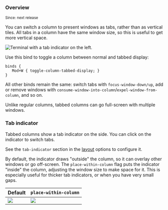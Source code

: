 ### Overview

<sup>Since: next release</sup>

You can switch a column to present windows as tabs, rather than as vertical tiles.
All tabs in a column have the same window size, so this is useful to get more vertical space.

![Terminal with a tab indicator on the left.](https://github.com/user-attachments/assets/0e94ac0d-796d-4f85-a264-c105ef41c13f)

Use this bind to toggle a column between normal and tabbed display:

```kdl
binds {
   Mod+W { toggle-column-tabbed-display; }
}
```

All other binds remain the same: switch tabs with `focus-window-down/up`, add or remove windows with `consume-window-into-column`/`expel-window-from-column`, and so on.

Unlike regular columns, tabbed columns can go full-screen with multiple windows.

### Tab indicator

Tabbed columns show a tab indicator on the side.
You can click on the indicator to switch tabs.

See the `tab-indicator` section in the [layout](./Configuration:-Layout.md) options to configure it.

By default, the indicator draws "outside" the column, so it can overlay other windows or go off-screen.
The `place-within-column` flag puts the indicator "inside" the column, adjusting the window size to make space for it.
This is especially useful for thicker tab indicators, or when you have very small gaps.

| Default | `place-within-column` |
| --- | --- |
| ![](https://github.com/user-attachments/assets/c2f51f50-3d87-403a-8beb-cbbe5ec5c880) | ![](https://github.com/user-attachments/assets/f1797cd0-d518-4be6-95b4-3540523c4370) |
